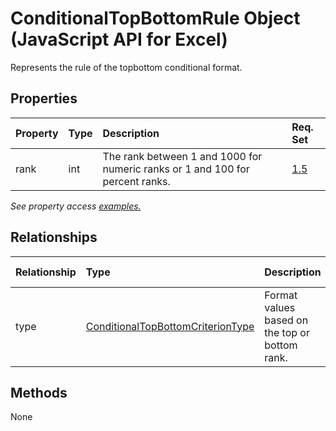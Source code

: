 # ConditionalTopBottomRule Object (JavaScript API for Excel)

Represents the rule of the topbottom conditional format.

## Properties

| Property	   | Type	|Description| Req. Set|
|:---------------|:--------|:----------|:----|
|rank|int|The rank between 1 and 1000 for numeric ranks or 1 and 100 for percent ranks.|[1.5](../requirement-sets/excel-api-requirement-sets.md)|

_See property access [examples.](#property-access-examples)_

## Relationships
| Relationship | Type	|Description| Req. Set|
|:---------------|:--------|:----------|:----|
|type|[ConditionalTopBottomCriterionType](conditionaltopbottomcriteriontype.md)|Format values based on the top or bottom rank.|[1.5](../requirement-sets/excel-api-requirement-sets.md)|

## Methods
None

